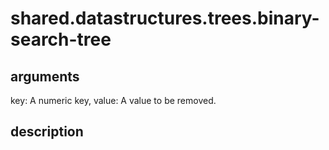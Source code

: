 # shared.datastructures.trees.binary-search-tree

## arguments

key: A numeric key, value: A value to be removed.

## description

